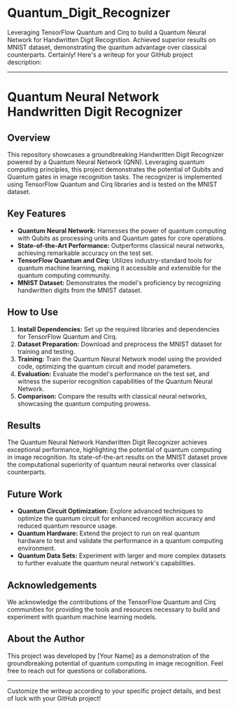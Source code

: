 # Quantum_Digit_Recognizer
Leveraging TensorFlow Quantum and Cirq to build a Quantum Neural Network for Handwritten Digit Recognition. Achieved superior results on MNIST dataset, demonstrating the quantum advantage over classical counterparts. 
Certainly! Here's a writeup for your GitHub project description:

---

# Quantum Neural Network Handwritten Digit Recognizer

## Overview
This repository showcases a groundbreaking Handwritten Digit Recognizer powered by a Quantum Neural Network (QNN). Leveraging quantum computing principles, this project demonstrates the potential of Qubits and Quantum gates in image recognition tasks. The recognizer is implemented using TensorFlow Quantum and Cirq libraries and is tested on the MNIST dataset.

## Key Features
- **Quantum Neural Network:** Harnesses the power of quantum computing with Qubits as processing units and Quantum gates for core operations.
- **State-of-the-Art Performance:** Outperforms classical neural networks, achieving remarkable accuracy on the test set.
- **TensorFlow Quantum and Cirq:** Utilizes industry-standard tools for quantum machine learning, making it accessible and extensible for the quantum computing community.
- **MNIST Dataset:** Demonstrates the model's proficiency by recognizing handwritten digits from the MNIST dataset.

## How to Use
1. **Install Dependencies:** Set up the required libraries and dependencies for TensorFlow Quantum and Cirq.
2. **Dataset Preparation:** Download and preprocess the MNIST dataset for training and testing.
3. **Training:** Train the Quantum Neural Network model using the provided code, optimizing the quantum circuit and model parameters.
4. **Evaluation:** Evaluate the model's performance on the test set, and witness the superior recognition capabilities of the Quantum Neural Network.
5. **Comparison:** Compare the results with classical neural networks, showcasing the quantum computing prowess.

## Results
The Quantum Neural Network Handwritten Digit Recognizer achieves exceptional performance, highlighting the potential of quantum computing in image recognition. Its state-of-the-art results on the MNIST dataset prove the computational superiority of quantum neural networks over classical counterparts.

## Future Work
- **Quantum Circuit Optimization:** Explore advanced techniques to optimize the quantum circuit for enhanced recognition accuracy and reduced quantum resource usage.
- **Quantum Hardware:** Extend the project to run on real quantum hardware to test and validate the performance in a quantum computing environment.
- **Quantum Data Sets:** Experiment with larger and more complex datasets to further evaluate the quantum neural network's capabilities.

## Acknowledgements
We acknowledge the contributions of the TensorFlow Quantum and Cirq communities for providing the tools and resources necessary to build and experiment with quantum machine learning models.

## About the Author
This project was developed by [Your Name] as a demonstration of the groundbreaking potential of quantum computing in image recognition. Feel free to reach out for questions or collaborations.

---

Customize the writeup according to your specific project details, and best of luck with your GitHub project!
